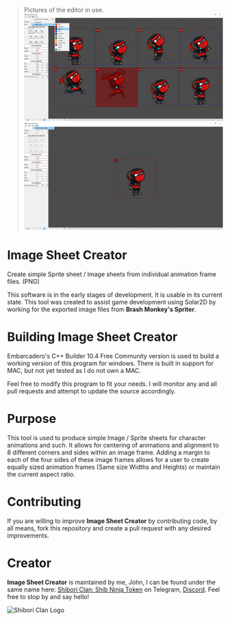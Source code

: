 > Pictures of the editor in use.
![Editor Image](demo-1.png)
![Editor Image](demo-2.png)

# Image Sheet Creator
Create simple Sprite sheet / Image sheets from individual animation frame files. (PNG)

This software is in the early stages of development. It is usable in its current
state. This tool was created to assist game development using Solar2D by working for
the exported image files from <b>Brash Monkey's Spriter</b>.

# Building Image Sheet Creator
Embarcadero's C++ Builder 10.4 Free Community version is used to build a working version of this
program for windows. There is built in support for MAC, but not yet tested as I do not own a MAC.

Feel free to modify this program to fit your needs. I will monitor any and all pull requests
and attempt to update the source accordingly.

# Purpose
This tool is used to produce simple Image / Sprite sheets for character animations and such.
It allows for centering of animations and alignment to 8 different corners and sides within an image frame.
Adding a margin to each of the four sides of these image frames allows for a user to create equally
sized animation frames (Same size Widths and Heights) or maintain the current aspect ratio.

# Contributing
If you are willing to improve <b>Image Sheet Creator</b> by contributing code, by all means, fork this repository and create a pull request with any desired improvements.

# Creator
<b>Image Sheet Creator</b> is maintained by me, John, I can be found
under the same name here: <a href = "https://t.co/Wx1BfiNx9Y">Shibori Clan: Shib Ninja Token</a> on Telegram, <a href = "https://discord.gg/4FFXcmeg">Discord</a>. Feel free to stop by and say hello!

![Shibori Clan Logo](logo.png)
